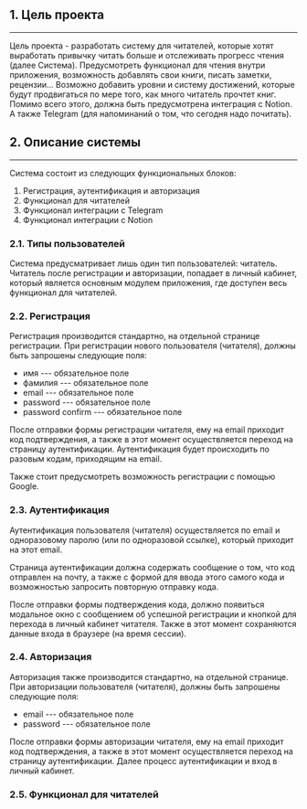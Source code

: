 ## 1. Цель проекта

---

Цель проекта - разработать систему для читателей, которые хотят выработать привычку читать больше и отслеживать прогресс чтения (далее Система). Предусмотреть функционал для чтения внутри приложения, возможность добавлять свои книги, писать заметки, рецензии... Возможно добавить уровни и систему достижений, которые будут продвигаться по мере того, как много читатель прочтет книг. Помимо всего этого, должна быть предусмотрена интеграция с Notion. А также Telegram (для напоминаний о том, что сегодня надо почитать).

## 2. Описание системы

---

Система состоит из следующих функциональных блоков:
1. Регистрация, аутентификация и авторизация
2. Функционал для читателей
3. Функционал интеграции с Telegram
4. Функционал интеграции с Notion

### 2.1. Типы пользователей



Система предусматривает лишь один тип пользователей: читатель. Читатель после регистрации и авторизации, попадает в личный кабинет, который является основным модулем приложения, где доступен весь функционал для читателей.

### 2.2. Регистрация



Регистрация производится стандартно, на отдельной странице регистрации. При регистрации нового пользователя (читателя), должны быть запрошены следующие поля:

* имя --- обязательное поле
* фамилия --- обязательное поле
* email --- обязательное поле
* password --- обязательное поле
* password confirm --- обязательное поле

После отправки формы регистрации читателя, ему на email приходит код подтверждения, а также в этот момент осуществляется переход на страницу аутентификации. Аутентификация будет происходить по разовым кодам, приходящим на email.

Также стоит предусмотреть возможность регистрации с помощью Google.

### 2.3. Аутентификация



Аутентификация пользователя (читателя) осуществляется по email и одноразовому паролю (или по одноразовой ссылке), который приходит на этот email.

Страница аутентификации должна содержать сообщение о том, что код отправлен на почту, а также с формой для ввода этого самого кода и возможностью запросить повторную отправку кода. 

После отправки формы подтверждения кода, должно появиться модальное окно с сообщением об успешной регистрации и кнопкой для перехода в личный кабинет читателя. Также в этот момент сохраняются данные входа в браузере (на время сессии). 

### 2.4. Авторизация



Авторизация также производится стандартно, на отдельной странице. При авторизации пользователя (читателя), должны быть запрошены следующие поля:

* email --- обязательное поле
* password --- обязательное поле

После отправки формы авторизации читателя, ему на email приходит код подтверждения, а также в этот момент осуществляется переход на страницу аутентификации. Далее процесс аутентификации и вход в личный кабинет.

### 2.5. Функционал для читателей


